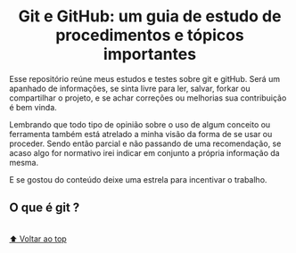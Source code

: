<h1 align="center" name='inicio'>
Git e GitHub: um guia de estudo de procedimentos e tópicos importantes
</h1>

<p>
  Esse repositório reúne meus estudos e testes sobre git e gitHub. Será um apanhado de informações, se sinta livre para ler, salvar, forkar ou compartilhar o projeto, e se achar correções ou melhorias sua contribuição é bem vinda.
</p>

<p>
  Lembrando que todo tipo de opinião sobre o uso de algum conceito ou ferramenta também está atrelado a minha visão da forma de se usar ou proceder. Sendo então parcial e não passando de uma recomendação, se acaso algo for normativo irei indicar em conjunto a própria informação da mesma.
</p>

<p>
 E se gostou do conteúdo deixe uma estrela para incentivar o trabalho.
</p>

<h2>O que é git ?</h2>
<!-- <p>

</p> -->

<br>[⬆ Voltar ao top](#inicio) <br>

